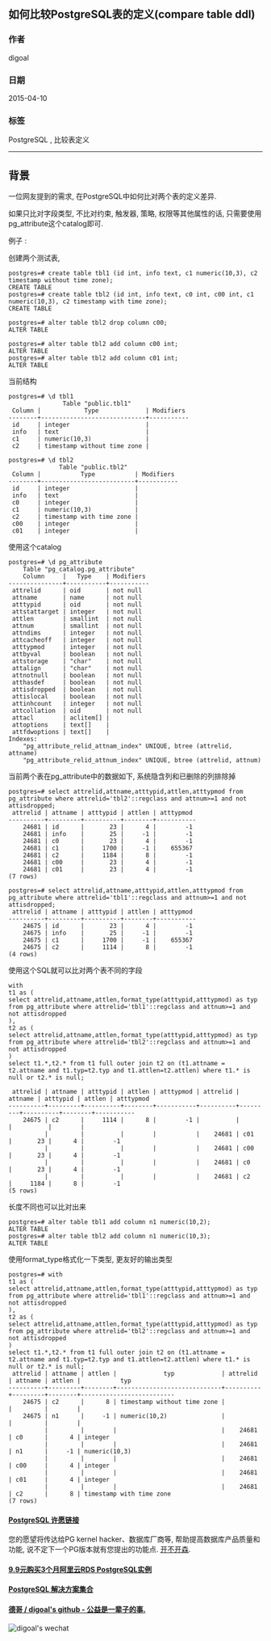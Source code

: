 ## 如何比较PostgreSQL表的定义(compare table ddl)  
      
### 作者      
digoal      
      
### 日期      
2015-04-10      
      
### 标签      
PostgreSQL , 比较表定义  
      
----      
      
## 背景      
一位网友提到的需求, 在PostgreSQL中如何比对两个表的定义差异.  
  
如果只比对字段类型, 不比对约束, 触发器, 策略, 权限等其他属性的话, 只需要使用pg_attribute这个catalog即可.  
  
例子 :   
  
创建两个测试表,   
  
```  
postgres=# create table tbl1 (id int, info text, c1 numeric(10,3), c2 timestamp without time zone);  
CREATE TABLE  
postgres=# create table tbl2 (id int, info text, c0 int, c00 int, c1 numeric(10,3), c2 timestamp with time zone);  
CREATE TABLE  
  
postgres=# alter table tbl2 drop column c00;  
ALTER TABLE  
  
postgres=# alter table tbl2 add column c00 int;  
ALTER TABLE  
postgres=# alter table tbl2 add column c01 int;  
ALTER TABLE  
```  
  
当前结构  
  
```  
postgres=# \d tbl1  
               Table "public.tbl1"  
 Column |            Type             | Modifiers   
--------+-----------------------------+-----------  
 id     | integer                     |   
 info   | text                        |   
 c1     | numeric(10,3)               |   
 c2     | timestamp without time zone |   
  
postgres=# \d tbl2  
              Table "public.tbl2"  
 Column |           Type           | Modifiers   
--------+--------------------------+-----------  
 id     | integer                  |   
 info   | text                     |   
 c0     | integer                  |   
 c1     | numeric(10,3)            |   
 c2     | timestamp with time zone |   
 c00    | integer                  |   
 c01    | integer                  |   
```  
  
使用这个catalog  
  
```  
postgres=# \d pg_attribute  
    Table "pg_catalog.pg_attribute"  
    Column     |   Type    | Modifiers   
---------------+-----------+-----------  
 attrelid      | oid       | not null  
 attname       | name      | not null  
 atttypid      | oid       | not null  
 attstattarget | integer   | not null  
 attlen        | smallint  | not null  
 attnum        | smallint  | not null  
 attndims      | integer   | not null  
 attcacheoff   | integer   | not null  
 atttypmod     | integer   | not null  
 attbyval      | boolean   | not null  
 attstorage    | "char"    | not null  
 attalign      | "char"    | not null  
 attnotnull    | boolean   | not null  
 atthasdef     | boolean   | not null  
 attisdropped  | boolean   | not null  
 attislocal    | boolean   | not null  
 attinhcount   | integer   | not null  
 attcollation  | oid       | not null  
 attacl        | aclitem[] |   
 attoptions    | text[]    |   
 attfdwoptions | text[]    |   
Indexes:  
    "pg_attribute_relid_attnam_index" UNIQUE, btree (attrelid, attname)  
    "pg_attribute_relid_attnum_index" UNIQUE, btree (attrelid, attnum)  
```  
  
当前两个表在pg_attribute中的数据如下, 系统隐含列和已删除的列排除掉  
  
```  
postgres=# select attrelid,attname,atttypid,attlen,atttypmod from pg_attribute where attrelid='tbl2'::regclass and attnum>=1 and not attisdropped;  
 attrelid | attname | atttypid | attlen | atttypmod   
----------+---------+----------+--------+-----------  
    24681 | id      |       23 |      4 |        -1  
    24681 | info    |       25 |     -1 |        -1  
    24681 | c0      |       23 |      4 |        -1  
    24681 | c1      |     1700 |     -1 |    655367  
    24681 | c2      |     1184 |      8 |        -1  
    24681 | c00     |       23 |      4 |        -1  
    24681 | c01     |       23 |      4 |        -1  
(7 rows)  
  
postgres=# select attrelid,attname,atttypid,attlen,atttypmod from pg_attribute where attrelid='tbl1'::regclass and attnum>=1 and not attisdropped;  
 attrelid | attname | atttypid | attlen | atttypmod   
----------+---------+----------+--------+-----------  
    24675 | id      |       23 |      4 |        -1  
    24675 | info    |       25 |     -1 |        -1  
    24675 | c1      |     1700 |     -1 |    655367  
    24675 | c2      |     1114 |      8 |        -1  
(4 rows)  
```  
  
使用这个SQL就可以比对两个表不同的字段  
  
```  
with   
t1 as (  
select attrelid,attname,attlen,format_type(atttypid,atttypmod) as typ from pg_attribute where attrelid='tbl1'::regclass and attnum>=1 and not attisdropped  
),  
t2 as (  
select attrelid,attname,attlen,format_type(atttypid,atttypmod) as typ from pg_attribute where attrelid='tbl2'::regclass and attnum>=1 and not attisdropped  
)  
select t1.*,t2.* from t1 full outer join t2 on (t1.attname = t2.attname and t1.typ=t2.typ and t1.attlen=t2.attlen) where t1.* is null or t2.* is null;  
  
 attrelid | attname | atttypid | attlen | atttypmod | attrelid | attname | atttypid | attlen | atttypmod   
----------+---------+----------+--------+-----------+----------+---------+----------+--------+-----------  
    24675 | c2      |     1114 |      8 |        -1 |          |         |          |        |            
          |         |          |        |           |    24681 | c01     |       23 |      4 |        -1  
          |         |          |        |           |    24681 | c00     |       23 |      4 |        -1  
          |         |          |        |           |    24681 | c0      |       23 |      4 |        -1  
          |         |          |        |           |    24681 | c2      |     1184 |      8 |        -1  
(5 rows)  
```  
  
长度不同也可以比对出来  
  
```  
postgres=# alter table tbl1 add column n1 numeric(10,2);  
ALTER TABLE  
postgres=# alter table tbl2 add column n1 numeric(10,3);  
ALTER TABLE  
```  
  
使用format_type格式化一下类型, 更友好的输出类型  
  
```  
postgres=# with                                           
t1 as (  
select attrelid,attname,attlen,format_type(atttypid,atttypmod) as typ from pg_attribute where attrelid='tbl1'::regclass and attnum>=1 and not attisdropped  
),  
t2 as (  
select attrelid,attname,attlen,format_type(atttypid,atttypmod) as typ from pg_attribute where attrelid='tbl2'::regclass and attnum>=1 and not attisdropped  
)  
select t1.*,t2.* from t1 full outer join t2 on (t1.attname = t2.attname and t1.typ=t2.typ and t1.attlen=t2.attlen) where t1.* is null or t2.* is null;  
 attrelid | attname | attlen |             typ             | attrelid | attname | attlen |           typ              
----------+---------+--------+-----------------------------+----------+---------+--------+--------------------------  
    24675 | c2      |      8 | timestamp without time zone |          |         |        |   
    24675 | n1      |     -1 | numeric(10,2)               |          |         |        |   
          |         |        |                             |    24681 | c0      |      4 | integer  
          |         |        |                             |    24681 | n1      |     -1 | numeric(10,3)  
          |         |        |                             |    24681 | c00     |      4 | integer  
          |         |        |                             |    24681 | c01     |      4 | integer  
          |         |        |                             |    24681 | c2      |      8 | timestamp with time zone  
(7 rows)  
```  
  
  
  
  
  
  
  
  
  
  
  
  
  
  
  
  
  
  
  
  
  
  
  
  
  
  
  
  
  
  
  
  
  
  
  
  
  
  
  
  
  
  
  
  
  
  
  
  
  
  
  
  
  
  
  
  
  
  
  
  
  
  
  
  
#### [PostgreSQL 许愿链接](https://github.com/digoal/blog/issues/76 "269ac3d1c492e938c0191101c7238216")
您的愿望将传达给PG kernel hacker、数据库厂商等, 帮助提高数据库产品质量和功能, 说不定下一个PG版本就有您提出的功能点. [开不开森](https://github.com/digoal/blog/issues/76 "269ac3d1c492e938c0191101c7238216").  
  
  
#### [9.9元购买3个月阿里云RDS PostgreSQL实例](https://www.aliyun.com/database/postgresqlactivity "57258f76c37864c6e6d23383d05714ea")
  
  
#### [PostgreSQL 解决方案集合](https://yq.aliyun.com/topic/118 "40cff096e9ed7122c512b35d8561d9c8")
  
  
#### [德哥 / digoal's github - 公益是一辈子的事.](https://github.com/digoal/blog/blob/master/README.md "22709685feb7cab07d30f30387f0a9ae")
  
  
![digoal's wechat](../pic/digoal_weixin.jpg "f7ad92eeba24523fd47a6e1a0e691b59")
  
